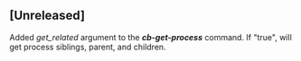 ## [Unreleased]
Added *get_related* argument to the ***cb-get-process*** command. If "true", will get process siblings, parent, and children.
